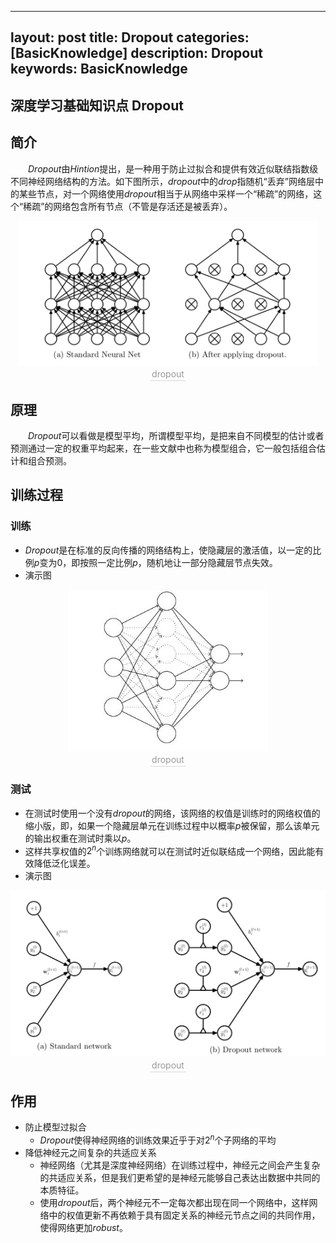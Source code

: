 <script type="text/x-mathjax-config">
  MathJax.Hub.Config({tex2jax: {inlineMath: [['$','$'], ['\\(','\\)']]}});
</script>

<script type="text/javascript" async src="https://cdnjs.cloudflare.com/ajax/libs/mathjax/2.7.4/latest.js?config=TeX-MML-AM_CHTML">
</script>

---
layout: post
title: Dropout
categories: [BasicKnowledge]
description: Dropout
keywords: BasicKnowledge
---


深度学习基础知识点 Dropout
---

## 简介
&emsp;&emsp;$Dropout$由$Hintion$提出，是一种用于防止过拟合和提供有效近似联结指数级不同神经网络结构的方法。如下图所示，$dropout$中的$drop$指随机“丢弃”网络层中的某些节点，对一个网络使用$dropout$相当于从网络中采样一个“稀疏”的网络，这个“稀疏”的网络包含所有节点（不管是存活还是被丢弃）。

<center>
    <img 
    src="https://github.com/lovejing0306/Images/blob/master/DeepLearning/Skill/Normalization/Dropout/dropout1.png?raw=true"
    width=480 height=
    >
    <br>
    <div style="color:orange; border-bottom: 1px solid #d9d9d9;
    display: inline-block;
    color: #999;
    padding: 2px;">dropout</div>
</center>

## 原理
&emsp;&emsp;$Dropout$可以看做是模型平均，所谓模型平均，是把来自不同模型的估计或者预测通过一定的权重平均起来，在一些文献中也称为模型组合，它一般包括组合估计和组合预测。

## 训练过程
### 训练
* $Dropout$是在标准的反向传播的网络结构上，使隐藏层的激活值，以一定的比例$p$变为$0$，即按照一定比例$p$，随机地让一部分隐藏层节点失效。
* 演示图

<center>
    <img 
    src="https://github.com/lovejing0306/Images/blob/master/DeepLearning/Skill/Normalization/Dropout/dropout2.png?raw=true"
    width=320 height=
    >
    <br>
    <div style="color:orange; border-bottom: 1px solid #d9d9d9;
    display: inline-block;
    color: #999;
    padding: 2px;">dropout</div>
</center>

### 测试
* 在测试时使用一个没有$dropout$的网络，该网络的权值是训练时的网络权值的缩小版，即，如果一个隐藏层单元在训练过程中以概率$p$被保留，那么该单元的输出权重在测试时乘以$p$。
* 这样共享权值的${ 2 }^{ n }$个训练网络就可以在测试时近似联结成一个网络，因此能有效降低泛化误差。
* 演示图

<center>
    <img 
    src="https://github.com/lovejing0306/Images/blob/master/DeepLearning/Skill/Normalization/Dropout/dropout3.png?raw=true"
    width=768 height=
    >
    <br>
    <div style="color:orange; border-bottom: 1px solid #d9d9d9;
    display: inline-block;
    color: #999;
    padding: 2px;">dropout</div>
</center>


## 作用
* 防止模型过拟合
    * $Dropout$使得神经网络的训练效果近乎于对${ 2 }^{ n }$个子网络的平均
* 降低神经元之间复杂的共适应关系
    * 神经网络（尤其是深度神经网络）在训练过程中，神经元之间会产生复杂的共适应关系，但是我们更希望的是神经元能够自己表达出数据中共同的本质特征。
    * 使用$dropout$后，两个神经元不一定每次都出现在同一个网络中，这样网络中的权值更新不再依赖于具有固定关系的神经元节点之间的共同作用，使得网络更加$robust$。

